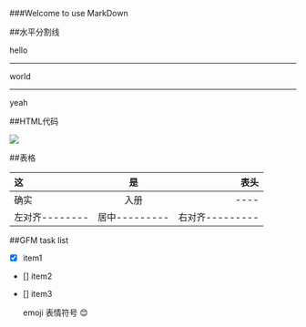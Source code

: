 ###Welcome to use MarkDown

##水平分割线

hello

---

world

***

yeah

##HTML代码

<!--这个是注释，不会显示-->

<img src="https://www.baidu.com/img/bd_logo1.png"  />

##表格

|这 |是|表头|
|:----|:---:|---:|
|确实|入册|----|
|左对齐--------|居中---------|右对齐---------|


##GFM
task list
- [x] item1
- [] item2
- [] item3

	emoji 表情符号
	:blush:
	
